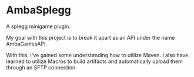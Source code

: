 # AmbaSplegg
A splegg minigame plugin.

My goal with this project is to break it apart as an API under the name AmbaGamesAPI.

With this, I've gained some understanding how to utilize Maven.
I also have learned to utilize Macros to build artifacts and automatically upload them through an SFTP connection.
